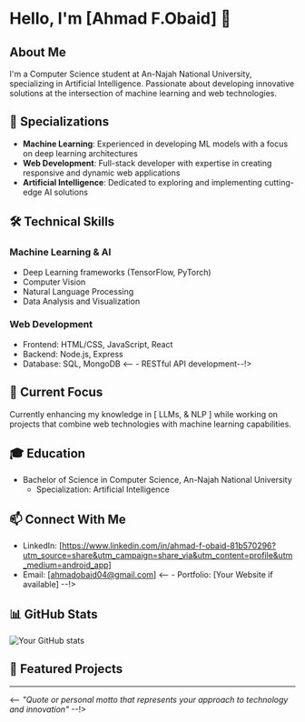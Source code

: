 # Hello, I'm [Ahmad F.Obaid] 👋

## About Me
I'm a Computer Science student at An-Najah National University, specializing in Artificial Intelligence. Passionate about developing innovative solutions at the intersection of machine learning and web technologies.

## 🔭 Specializations
- **Machine Learning**: Experienced in developing ML models with a focus on deep learning architectures
- **Web Development**: Full-stack developer with expertise in creating responsive and dynamic web applications
- **Artificial Intelligence**: Dedicated to exploring and implementing cutting-edge AI solutions

## 🛠️ Technical Skills
### Machine Learning & AI
- Deep Learning frameworks (TensorFlow, PyTorch)
- Computer Vision
- Natural Language Processing
- Data Analysis and Visualization

### Web Development
- Frontend: HTML/CSS, JavaScript, React
- Backend: Node.js, Express
- Database: SQL, MongoDB
<-- - RESTful API development--!>

## 🌱 Current Focus
Currently enhancing my knowledge in [ LLMs, & NLP ] while working on projects that combine web technologies with machine learning capabilities.

## 🎓 Education
- Bachelor of Science in Computer Science, An-Najah National University
  - Specialization: Artificial Intelligence

## 📫 Connect With Me
- LinkedIn: [https://www.linkedin.com/in/ahmad-f-obaid-81b570296?utm_source=share&utm_campaign=share_via&utm_content=profile&utm_medium=android_app]
- Email: [ahmadobaid04@gmail.com]
<-- - Portfolio: [Your Website if available] --!>

## 📊 GitHub Stats
![Your GitHub stats](https://github-readme-stats.vercel.app/api?username=YourGitHubUsername&show_icons=true&theme=radical)

## 🔗 Featured Projects
<!-- You can list 2-3 of your best projects here with brief descriptions -->

---

<-- *"Quote or personal motto that represents your approach to technology and innovation"* --!>
